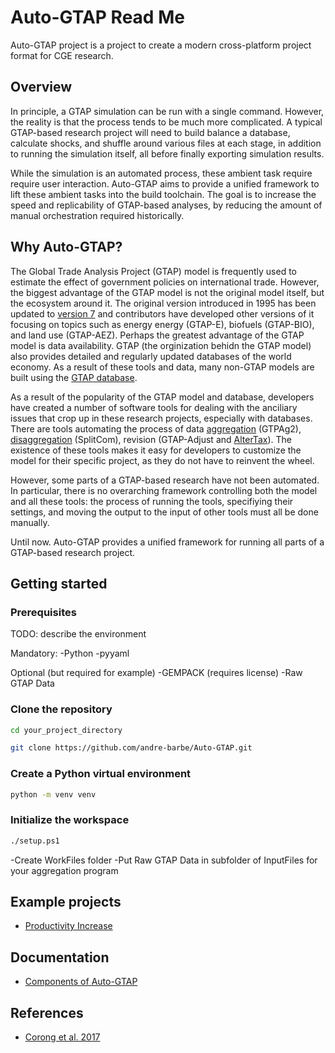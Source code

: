 # Auto-GTAP Read Me

Auto-GTAP project is a project to create a modern cross-platform project format for CGE research.

## Overview

In principle, a GTAP simulation can be run with a single command. However, the reality is that the process tends to be much more complicated. A typical GTAP-based research project will need to build balance a database, calculate shocks, and shuffle around various files at each stage, in addition to running the simulation itself, all before finally exporting simulation results.

While the simulation is an automated process, these ambient task require require user interaction. Auto-GTAP aims to provide a unified framework to lift these ambient tasks into the build toolchain. The goal is to increase the speed and replicability of GTAP-based analyses, by reducing the amount of manual orchestration required historically.

## Why Auto-GTAP?

The Global Trade Analysis Project (GTAP) model is frequently used to estimate the effect of government policies on international trade. However, the biggest advantage of the GTAP model is not the original model itself, but the ecosystem around it. The original version introduced in 1995 has been updated to [version 7](https://jgea.org/resources/jgea/ojs/index.php/jgea/article/view/47) and contributors have developed other versions of it focusing on topics such as energy energy (GTAP-E), biofuels (GTAP-BIO), and land use (GTAP-AEZ). Perhaps the greatest advantage of the GTAP model is data availability. GTAP (the orginization behidn the GTAP model) also provides detailed and regularly updated databases of the world economy. As a result of these tools and data, many non-GTAP models are built using the [GTAP database](https://www.gtap.agecon.purdue.edu/about/data_models.asp).

As a result of the popularity of the GTAP model and database, developers have created a number of software tools for dealing with the anciliary issues that crop up in these research projects, especially with databases. There are tools automating the process of data [aggregation](https://www.gtap.agecon.purdue.edu/products/packages.asp) (GTPAg2), [disaggregation](https://www.gtap.agecon.purdue.edu/resources/splitcom.asp) (SplitCom), revision (GTAP-Adjust and [AlterTax](https://www.copsmodels.com/webhelp/rungtap/index.html?hc_altertax.htm)). The existence of these tools makes it easy for developers to customize the model for their specific project, as they do not have to reinvent the wheel.

However, some parts of a GTAP-based research have not been automated. In particular, there is no overarching framework controlling both the model and all these tools: the process of running the tools, specifiying their settings, and moving the output to the input of other tools must all be done manually.

Until now. Auto-GTAP provides a unified framework for running all parts of a GTAP-based research project.

## Getting started

### Prerequisites

TODO: describe the environment

Mandatory:
-Python
-pyyaml

Optional (but required for example)
-GEMPACK (requires license)
-Raw GTAP Data
 
 
### Clone the repository 
 
 ```bash
cd your_project_directory

git clone https://github.com/andre-barbe/Auto-GTAP.git
```

### Create a Python virtual environment
 
```bash
python -m venv venv 
```

### Initialize the workspace

```bash
./setup.ps1
```

-Create WorkFiles folder
-Put Raw GTAP Data in subfolder of InputFiles for your aggregation program

## Example projects

- [Productivity Increase](examples/productivity_increase)

## Documentation

- [Components of Auto-GTAP](docs/components-of-auto-gtap.md)

## References

- [Corong et al. 2017](https://jgea.org/resources/jgea/ojs/index.php/jgea/article/view/47)